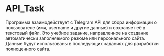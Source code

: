 # API_Task
Программа взаимодействует с Telegram API для сбора информации о пользователе (имя, username и другие данные) и сохраняет её в текстовый файл. Это учебное задание, направленное на создание автоматически заполняемого резюме или персонального сайта. Данные будут использованы в последующих заданиях для разработки полноценного сайта.
